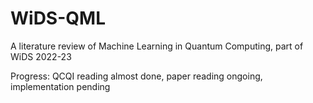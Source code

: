 # WiDS-QML
A literature review of Machine Learning in Quantum Computing, part of WiDS 2022-23

Progress: QCQI reading almost done, paper reading ongoing, implementation pending
